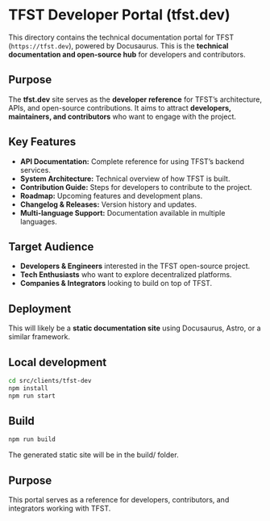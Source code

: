 # TFST Developer Portal (tfst.dev)

This directory contains the technical documentation portal for TFST (`https://tfst.dev`), powered by Docusaurus. This is the **technical documentation and open-source hub** for developers and contributors.

## Purpose

The **tfst.dev** site serves as the **developer reference** for TFST’s architecture, APIs, and open-source contributions. It aims to attract **developers, maintainers, and contributors** who want to engage with the project.

## Key Features

- **API Documentation:** Complete reference for using TFST’s backend services.
- **System Architecture:** Technical overview of how TFST is built.
- **Contribution Guide:** Steps for developers to contribute to the project.
- **Roadmap:** Upcoming features and development plans.
- **Changelog & Releases:** Version history and updates.
- **Multi-language Support:** Documentation available in multiple languages.

## Target Audience

- **Developers & Engineers** interested in the TFST open-source project.
- **Tech Enthusiasts** who want to explore decentralized platforms.
- **Companies & Integrators** looking to build on top of TFST.

## Deployment

This will likely be a **static documentation site** using Docusaurus, Astro, or a similar framework.

## Local development

```bash
cd src/clients/tfst-dev
npm install
npm run start
```

## Build
```bash
npm run build
```
The generated static site will be in the build/ folder.

## Purpose
This portal serves as a reference for developers, contributors, and integrators working with TFST.